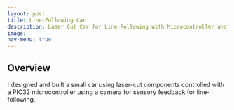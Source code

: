 ```yaml
---
layout: post
title: Line-Following Car
description: Laser Cut Car for Line Following with Microcontroller and Camera
image: 
nav-menu: true
---
```


## Overview
I designed and built a small car using laser-cut components controlled with a PIC32 microcontroller using a camera for sensory feedback for line-following.
